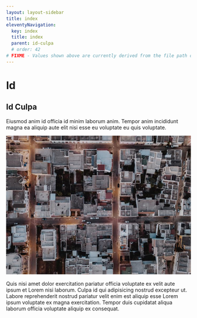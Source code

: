 ```yaml
---
layout: layout-sidebar
title: index
eleventyNavigation:
  key: index
  title: index
  parent: id-culpa
  # order: 42
# FIXME - Values shown above are currently derived from the file path only, except order which is also commented out because it is optional. Correct as desired and delete comment(s).
---
```


# Id

## Id Culpa

Eiusmod anim id officia id minim laborum anim. Tempor anim incididunt magna ea aliquip aute elit nisi esse eu voluptate eu quis voluptate.

<img class="bordered" src="/static/images/bulksplash-i_am_simoesse-YZHXxs2jb9M.jpg" alt="bulksplash-i_am_simoesse-YZHXxs2jb9M.jpg" />

Quis nisi amet dolor exercitation pariatur officia voluptate ex velit aute ipsum et Lorem nisi laborum. Culpa id qui adipisicing nostrud excepteur ut. Labore reprehenderit nostrud pariatur velit enim est aliquip esse Lorem ipsum voluptate ex magna exercitation. Tempor duis cupidatat aliqua laborum officia voluptate aliquip ex consequat.